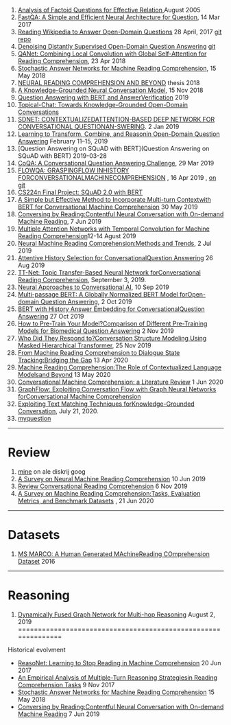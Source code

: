 1. [Analysis of Factoid Questions for Effective Relation ](https://dl.acm.org/doi/pdf/10.1145/1076034.1076131)   August 2005
2. [FastQA: A Simple and Efficient Neural Architecture for Question](https://arxiv.org/pdf/1703.04816v1.pdf), 14 Mar 2017
4. [Reading Wikipedia to Answer Open-Domain Questions](https://arxiv.org/pdf/1704.00051.pdf)  28 April, 2017  [git repo](https://github.com/facebookresearch/DrQA)
5. [Denoising Distantly Supervised Open-Domain Question Answering](https://www.aclweb.org/anthology/P18-1161.pdf) [git](https://github.com/thunlp/OpenQA)
6. [QANet: Combining Local Convolution with Global Self-Attention for Reading Comprehension](https://arxiv.org/pdf/1804.09541.pdf), 23 Apr 2018
7. [Stochastic Answer Networks for Machine Reading Comprehension](https://arxiv.org/pdf/1712.03556.pdf),  15 May 2018
8. [NEURAL READING COMPREHENSION AND BEYOND](https://www.cs.princeton.edu/~danqic/papers/thesis.pdf) thesis 2018
9. [A Knowledge-Grounded Neural Conversation Model](https://arxiv.org/pdf/1702.01932.pdf), 15 Nov 2018
10. [Question Answering with BERT and AnswerVerification](https://web.stanford.edu/class/archive/cs/cs224n/cs224n.1194/reports/default/15763476.pdf)  2019
11. [Topical-Chat: Towards Knowledge-Grounded Open-Domain Conversations](https://www.isca-speech.org/archive/Interspeech_2019/pdfs/3079.pdf)
12. [SDNET:  CONTEXTUALIZEDATTENTION-BASED DEEP NETWORK   FOR CONVERSATIONAL QUESTIONAN-SWERING](https://arxiv.org/pdf/1812.03593.pdf).  2 Jan 2019
13. [Learning to Transform, Combine, and Reasonin Open-Domain Question Answering](https://dl.acm.org/doi/pdf/10.1145/3289600.3291012)  February 11–15, 2019
14. [Question Answering on SQuAD with BERT](Question Answering on SQuAD with BERT) 2019-03-28
15. [CoQA: A Conversational Question Answering Challenge](https://arxiv.org/pdf/1808.07042.pdf), 29 Mar 2019
16. [FLOWQA: GRASPINGFLOW INHISTORY FORCONVERSATIONALMACHINECOMPREHENSION](https://arxiv.org/pdf/1810.06683.pdf) , 16 Apr 2019 ,  [   on git](https://github.com/momohuang/FlowQA)
17. [CS224n Final Project: SQuAD 2.0 with BERT](https://web.stanford.edu/class/archive/cs/cs224n/cs224n.1194/reports/default/15791990.pdf)
18. [A Simple but Effective Method to Incorporate Multi-turn Contextwith BERT for Conversational Machine Comprehension](https://arxiv.org/pdf/1905.12848.pdf) 30 May 2019
19. [Conversing by Reading:Contentful Neural Conversation with On-demand Machine Reading](https://arxiv.org/pdf/1906.02738.pdf), 7 Jun 2019
20. [Multiple Attention Networks with Temporal Convolution for Machine Reading Comprehension](https://ieeexplore.ieee.org/stamp/stamp.jsp?tp=&arnumber=8784662)12-14 Agust 2019
21. [Neural Machine Reading Comprehension:Methods and Trends](https://arxiv.org/pdf/1907.01118v1.pdf), 2 Jul 2019
22. [Attentive History Selection for ConversationalQuestion Answering](https://dl.acm.org/doi/pdf/10.1145/3357384.3357905) 26 Aug 2019
23. [TT-Net: Topic Transfer-Based Neural Network forConversational Reading Comprehension](https://ieeexplore.ieee.org/stamp/stamp.jsp?tp=&arnumber=8805064), September 3, 2019.
24. [Neural Approaches to Conversational AI](https://arxiv.org/pdf/1809.08267.pdf), 10 Sep 2019
25. [Multi-passage BERT: A Globally Normalized BERT Model forOpen-domain Question Answering](https://arxiv.org/pdf/1908.08167.pdf), 2 Oct 2019
26. [BERT with History Answer Embedding for ConversationalQuestion Answering](https://arxiv.org/pdf/1905.05412.pdf) 27 Oct 2019
27. [How to Pre-Train Your Model?Comparison of Different Pre-Training Models for Biomedical Question Answering](https://arxiv.org/pdf/1911.00712.pdf) 2 Nov 2019
28. [Who Did They Respond to?Conversation Structure Modeling Using Masked Hierarchical Transformer](https://arxiv.org/pdf/1911.10666.pdf), 25 Nov 2019
29. [From Machine Reading Comprehension to Dialogue State Tracking:Bridging the Gap](https://arxiv.org/pdf/2004.05827.pdf)  13 Apr 2020
30. [Machine Reading Comprehension:The Role of Contextualized Language Modelsand Beyond](https://arxiv.org/pdf/2005.06249.pdf)   13 May 2020
31. [Conversational Machine Comprehension: a Literature Review](https://arxiv.org/pdf/2006.00671.pdf) 1 Jun 2020
32. [GraphFlow: Exploiting Conversation Flow with Graph Neural Networks forConversational Machine Comprehension](https://arxiv.org/pdf/1908.00059.pdf)
33. [Exploiting Text Matching Techniques forKnowledge-Grounded Conversation](https://ieeexplore.ieee.org/stamp/stamp.jsp?tp=&arnumber=9136717), July 21, 2020.
34. [myquestion](https://ai.stackexchange.com/questions/24547/fine-tune-bert-to-get-contexualized-embedding)

----
# Review

1. [mine](https://docs.google.com/spreadsheets/d/1K897Gt-9NxbkV-uWa_YdX0miB-TLe6SFn0GXY-k6kmo/edit#gid=0) on ale diskrij goog
2. [A Survey on Neural Machine Reading Comprehension](https://arxiv.org/pdf/1906.03824.pdf)  10 Jun 2019
3. [Review Conversational Reading Comprehension](https://arxiv.org/pdf/1902.00821.pdf) 6 Nov 2019
4. [A Survey on Machine Reading Comprehension:Tasks, Evaluation Metrics, and Benchmark Datasets](https://arxiv.org/pdf/2006.11880v1.pdf) , 21 Jun 2020

----
# Datasets
1. [MS MARCO: A Human Generated MAchineReading COmprehension Dataset](http://ceur-ws.org/Vol-1773/CoCoNIPS_2016_paper9.pdf) 2016

---
# Reasoning
1. [Dynamically Fused Graph Network for Multi-hop Reasoning](https://www.aclweb.org/anthology/P19-1617.pdf) August 2, 2019
==============================================================

Historical evolvment
* [ReasoNet: Learning to Stop Reading in Machine Comprehension](https://arxiv.org/pdf/1609.05284.pdf) 20 Jun 2017
* [An Empirical Analysis of Multiple-Turn Reasoning Strategiesin Reading Comprehension Tasks](https://arxiv.org/pdf/1711.03230.pdf) 9 Nov 2017
* [Stochastic Answer Networks for Machine Reading Comprehension](https://arxiv.org/pdf/1712.03556.pdf) 15 May 2018
* [Conversing by Reading:Contentful Neural Conversation with On-demand Machine Reading](https://arxiv.org/pdf/1906.02738.pdf) 7 Jun 2019

